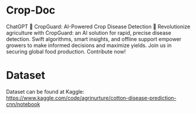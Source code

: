 # Crop-Doc
ChatGPT 🌾 CropGuard: AI-Powered Crop Disease Detection 🌱  Revolutionize agriculture with CropGuard: an AI solution for rapid, precise disease detection. Swift algorithms, smart insights, and offline support empower growers to make informed decisions and maximize yields. Join us in securing global food production. Contribute now!
# Dataset 
Dataset can be found at Kaggle: https://www.kaggle.com/code/agrinurture/cotton-disease-prediction-cnn/notebook
